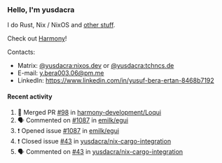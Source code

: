 ### Hello, I'm yusdacra

I do Rust, Nix / NixOS and [other stuff](https://yusdacra.gitlab.io/about).

Check out [Harmony](https://github.com/harmony-development)!

Contacts:
- Matrix: [@yusdacra:nixos.dev](https://matrix.to/#/@yusdacra:nixos.dev) or [@yusdacra:tchncs.de](https://matrix.to/#/@yusdacra:tchncs.de)
- E-mail: y.bera003.06@pm.me
- LinkedIn: https://www.linkedin.com/in/yusuf-bera-ertan-8468b7192

#### Recent activity

<!--START_SECTION:activity-->
1. 🎉 Merged PR [#98](https://github.com/harmony-development/Loqui/pull/98) in [harmony-development/Loqui](https://github.com/harmony-development/Loqui)
2. 🗣 Commented on [#1087](https://github.com/emilk/egui/issues/1087) in [emilk/egui](https://github.com/emilk/egui)
3. ❗️ Opened issue [#1087](https://github.com/emilk/egui/issues/1087) in [emilk/egui](https://github.com/emilk/egui)
4. ❗️ Closed issue [#43](https://github.com/yusdacra/nix-cargo-integration/issues/43) in [yusdacra/nix-cargo-integration](https://github.com/yusdacra/nix-cargo-integration)
5. 🗣 Commented on [#43](https://github.com/yusdacra/nix-cargo-integration/issues/43) in [yusdacra/nix-cargo-integration](https://github.com/yusdacra/nix-cargo-integration)
<!--END_SECTION:activity-->
